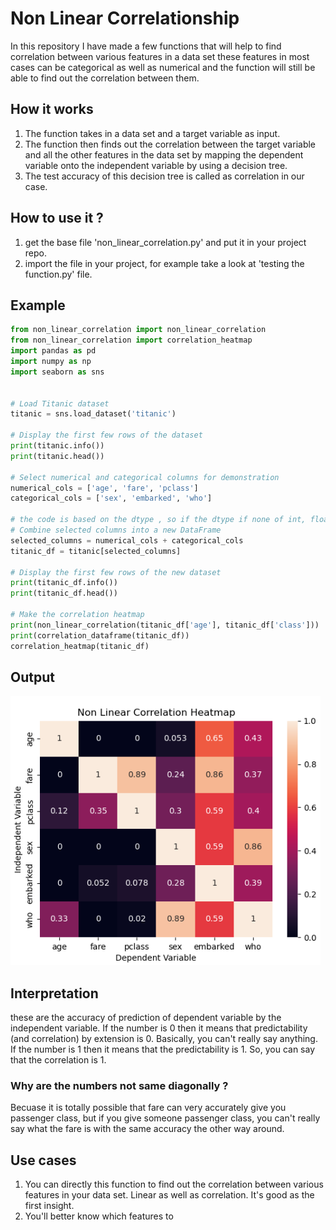 # Non Linear Correlationship

In this repository I have made a few functions that will help to find correlation between various features in a data set these features in most cases can be categorical as well as numerical and the function will still be able to find out the correlation between them.  
 
## How it works  
 
1. The function takes in a data set and a target variable as input.
2. The function then finds out the correlation between the target variable and all the other features in the data set by mapping the dependent variable onto the independent variable by using a decision tree. 
3. The test accuracy of this decision tree is called as correlation in our case. 

## How to use it ? 

1. get the base file 'non_linear_correlation.py' and put it in your project repo. 
2. import the file in your project, for example take a look at 'testing the function.py' file.

## Example 

```python
from non_linear_correlation import non_linear_correlation
from non_linear_correlation import correlation_heatmap
import pandas as pd
import numpy as np
import seaborn as sns


# Load Titanic dataset
titanic = sns.load_dataset('titanic')

# Display the first few rows of the dataset
print(titanic.info())
print(titanic.head())

# Select numerical and categorical columns for demonstration
numerical_cols = ['age', 'fare', 'pclass']
categorical_cols = ['sex', 'embarked', 'who']

# the code is based on the dtype , so if the dtype if none of int, float, bool, then it must be 'object' nothing else.
# Combine selected columns into a new DataFrame
selected_columns = numerical_cols + categorical_cols
titanic_df = titanic[selected_columns]

# Display the first few rows of the new dataset
print(titanic_df.info())
print(titanic_df.head())

# Make the correlation heatmap
print(non_linear_correlation(titanic_df['age'], titanic_df['class']))
print(correlation_dataframe(titanic_df))
correlation_heatmap(titanic_df)
```

## Output 


![img.png](img.png)

## Interpretation

these are the accuracy of prediction of dependent variable by the independent variable. If the number is 0 
then it means that predictability (and correlation) by extension is 0. Basically, you can't really say anything. 
If the number is 1 then it means that the predictability is 1. So, you can say that the correlation is 1.


### Why are the numbers not same diagonally ?

Becuase it is totally possible that fare can very accurately give you passenger class, but if you give someone passenger class, you can't really say what the fare is with the same accuracy the other way around.

## Use cases

1. You can directly this function to find out the correlation between various features in your data set. Linear as well as correlation. It's good as the first insight. 
2. You'll better know which features to 
